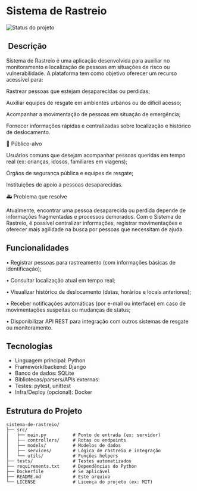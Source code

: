# Sistema de Rastreio

![Status do projeto](https://img.shields.io/badge/status-em%20desenvolvimento-yellow)  

## ​ Descrição

Sistema de Rastreio é uma aplicação desenvolvida para auxiliar no monitoramento e localização de pessoas em situações de risco ou vulnerabilidade.
A plataforma tem como objetivo oferecer um recurso acessível para:

Rastrear pessoas que estejam desaparecidas ou perdidas;

Auxiliar equipes de resgate em ambientes urbanos ou de difícil acesso;

Acompanhar a movimentação de pessoas em situação de emergência;

Fornecer informações rápidas e centralizadas sobre localização e histórico de deslocamento.

🎯 Público-alvo

Usuários comuns que desejam acompanhar pessoas queridas em tempo real (ex: crianças, idosos, familiares em viagens);

Órgãos de segurança pública e equipes de resgate;

Instituições de apoio a pessoas desaparecidas.

🚑 Problema que resolve

Atualmente, encontrar uma pessoa desaparecida ou perdida depende de informações fragmentadas e processos demorados.
Com o Sistema de Rastreio, é possível centralizar informações, registrar movimentações e oferecer mais agilidade na busca por pessoas que necessitam de ajuda.

##  Funcionalidades

•	Registrar pessoas para rastreamento (com informações básicas de identificação);

•	Consultar localização atual em tempo real;

•	Visualizar histórico de deslocamento (datas, horários e locais anteriores);

•	Receber notificações automáticas (por e-mail ou interface) em caso de movimentações suspeitas ou mudanças de status;

•	Disponibilizar API REST para integração com outros sistemas de resgate ou monitoramento.

##  Tecnologias

- Linguagem principal: Python
- Framework/backend: Django
- Banco de dados: SQLite
- Bibliotecas/parsers/APIs externas:
- Testes: pytest, unittest
- Infra/Deploy (opcional): Docker

##  Estrutura do Projeto

```text
sistema-de-rastreio/
├── src/
│   ├── main.py          # Ponto de entrada (ex: servidor)
│   ├── controllers/     # Rotas ou endpoints
│   ├── models/          # Modelos de dados
│   ├── services/        # Lógica de rastreio e integração
│   └── utils/           # Funções helpers
├── tests/               # Testes automatizados
├── requirements.txt     # Dependências do Python
├── Dockerfile           # Se aplicável
├── README.md            # Este arquivo
└── LICENSE              # Licença do projeto (ex: MIT)
